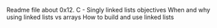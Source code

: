 Readme file about 0x12. C - Singly linked lists
objectives
When and why using linked lists vs arrays
How to build and use linked lists

